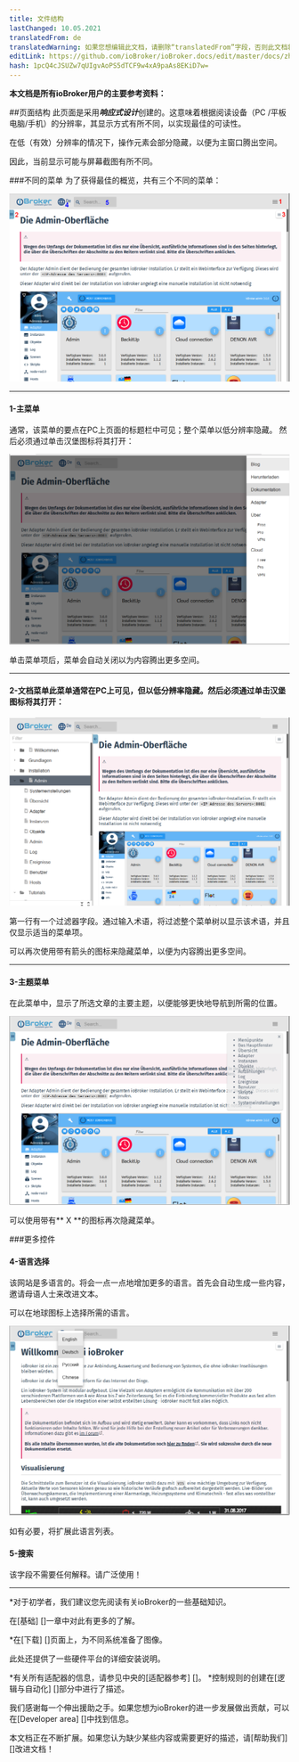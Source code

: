 ```yaml
---
title: 文件结构
lastChanged: 10.05.2021
translatedFrom: de
translatedWarning: 如果您想编辑此文档，请删除“translatedFrom”字段，否则此文档将再次自动翻译
editLink: https://github.com/ioBroker/ioBroker.docs/edit/master/docs/zh-cn/intro/README.md
hash: 1pcQ4cJSUZw7qUIgvAoPS5dTCF9w4xA9paAs8EKiD7w=
---
```

**本文档是所有ioBroker用户的主要参考资料：**

##页面结构
此页面是采用***响应式设计***创建的。这意味着根据阅读设备（PC /平板电脑/手机）的分辨率，其显示方式有所不同，以实现最佳的可读性。

在低（有效）分辨率的情况下，操作元素会部分隐藏，以便为主窗口腾出空间。

因此，当前显示可能与屏幕截图有所不同。

###不同的菜单
为了获得最佳的概览，共有三个不同的菜单：

![侧面菜单](../../de/intro/media/Seite_numbers.png)

---

#### 1-主菜单
通常，该菜单的要点在PC上页面的标题栏中可见；整个菜单以低分辨率隐藏。
然后必须通过单击汉堡图标将其打开：

![页面菜单](../../de/intro/media/Hauptmenu.png)

单击菜单项后，菜单会自动关闭以为内容腾出更多空间。

---

#### 2-文档菜单此菜单通常在PC上可见，但以低分辨率隐藏。然后必须通过单击汉堡图标将其打开：
![文档菜单](../../de/intro/media/Dokumenu.png)

第一行有一个过滤器字段。通过输入术语，将过滤整个菜单树以显示该术语，并且仅显示适当的菜单项。

可以再次使用带有箭头的图标来隐藏菜单，以便为内容腾出更多空间。

---

#### 3-主题菜单
在此菜单中，显示了所选文章的主要主题，以便能够更快地导航到所需的位置。

![主题菜单](../../de/intro/media/Themenmenu.png)

可以使用带有** X **的图标再次隐藏菜单。

###更多控件
#### 4-语言选择
该网站是多语言的。将会一点一点地增加更多的语言。首先会自动生成一些内容，邀请母语人士来改进文本。

可以在地球图标上选择所需的语言。

![语言选择](../../de/intro/media/Languages.png)

如有必要，将扩展此语言列表。

#### 5-搜索
该字段不需要任何解释。请广泛使用！

---

*对于初学者，我们建议您先阅读有关ioBroker的一些基础知识。

在[基础] []一章中对此有更多的了解。

*在[下载] []页面上，为不同系统准备了图像。

此处还提供了一些硬件平台的详细安装说明。

*有关所有适配器的信息，请参见中央的[适配器参考] []。
*控制规则的创建在[逻辑与自动化] []部分中进行了描述。

我们感谢每一个伸出援助之手。如果您想为ioBroker的进一步发展做出贡献，可以在[Developer area] []中找到信息。

本文档正在不断扩展。如果您认为缺少某些内容或需要更好的描述，请[帮助我们] []改进文档！

[Grundlagen]: https://www.iobroker.net/#de/documentation/basics/README.md

[Download]: https://www.iobroker.net/#de/download

[Adapter-Referenz]: https://www.iobroker.net/#de/adapters

[Logik & Automatisierung]: https://www.iobroker.net/#de/documentation/logic/examples.md

[Developer Bereich]: https://www.iobroker.net/#de/documentation/dev/adapterdev.md

[helfen Sie uns dabei]: https://forum.iobroker.net/viewtopic.php?f=8&t=16933